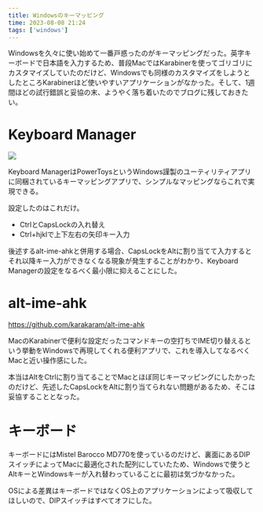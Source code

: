```yaml
---
title: Windowsのキーマッピング
time: 2023-08-08 21:24
tags: ['windows']
---
```


Windowsを久々に使い始めて一番戸惑ったのがキーマッピングだった。英字キーボードで日本語を入力するため、普段MacではKarabinerを使ってゴリゴリにカスタマイズしていたのだけど、Windowsでも同様のカスタマイズをしようとしたところKarabinerほど使いやすいアプリケーションがなかった。そして、1週間ほどの試行錯誤と妥協の末、ようやく落ち着いたのでブログに残しておきたい。

# Keyboard Manager

![](/posts/521/keyboard-manager.png)

Keyboard ManagerはPowerToysというWindows謹製のユーティリティアプリに同梱されているキーマッピングアプリで、シンプルなマッピングならこれで実現できる。

設定したのはこれだけ。

- CtrlとCapsLockの入れ替え
- Ctrl+hjklで上下左右の矢印キー入力

後述するalt-ime-ahkと併用する場合、CapsLockをAltに割り当てて入力するとそれ以降キー入力ができなくなる現象が発生することがわかり、Keyboard Managerの設定をなるべく最小限に抑えることにした。

# alt-ime-ahk

https://github.com/karakaram/alt-ime-ahk

MacのKarabinerで便利な設定だったコマンドキーの空打ちでIME切り替えるという挙動をWindowsで再現してくれる便利アプリで、これを導入してなるべくMacと近い操作感にした。

本当はAltをCtrlに割り当てることでMacとほぼ同じキーマッピングにしたかったのだけど、先述したCapsLockをAltに割り当てられない問題があるため、そこは妥協することとなった。

# キーボード

キーボードにはMistel Barocco MD770を使っているのだけど、裏面にあるDIPスイッチによってMacに最適化された配列にしていたため、Windowsで使うとAltキーとWindowsキーが入れ替わっていることに最初は気づかなかった。

OSによる差異はキーボードではなくOS上のアプリケーションによって吸収してほしいので、DIPスイッチはすべてオフにした。
